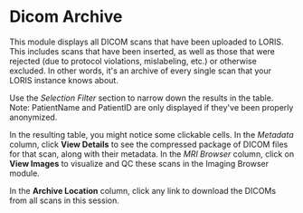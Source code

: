 # Dicom Archive

This module displays all DICOM scans that have been uploaded to LORIS. This includes scans that have been inserted, as well as those that were rejected (due to protocol violations, mislabeling, etc.) or otherwise excluded. In other words, it's an archive of every single scan that your LORIS instance knows about.

Use the *Selection Filter* section to narrow down the results in the table. Note: PatientName and PatientID are only displayed if they've been properly anonymized.

In the resulting table, you might notice some clickable cells. In the *Metadata* column, click **View Details** to see the compressed package of DICOM files for that scan, along with their metadata. In the *MRI Browser* column, click on **View Images** to visualize and QC these scans in the Imaging Browser module.

In the **Archive Location** column, click any link to download the DICOMs from all scans in this session.
